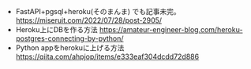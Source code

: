 * FastAPI+pgsql+heroku(そのまんま) でも記事未完。 https://miseruit.com/2022/07/28/post-2905/
* Heroku上にDBを作る方法 https://amateur-engineer-blog.com/heroku-postgres-connecting-by-python/
* Python appをherokuに上げる方法 https://qiita.com/ahpjop/items/e333eaf304dcdd72d886